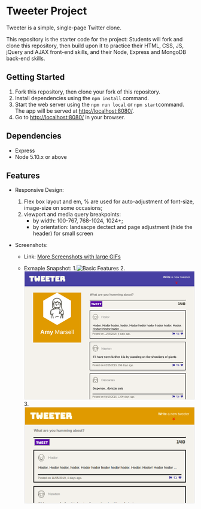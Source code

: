 # Tweeter Project

Tweeter is a simple, single-page Twitter clone.

This repository is the starter code for the project: Students will fork and clone this repository, then build upon it to practice their HTML, CSS, JS, jQuery and AJAX front-end skills, and their Node, Express and MongoDB back-end skills.

## Getting Started

1. Fork this repository, then clone your fork of this repository.
2. Install dependencies using the `npm install` command.
3. Start the web server using the `npm run local` or `npm start`command. The app will be served at <http://localhost:8080/>.
4. Go to <http://localhost:8080/> in your browser.

## Dependencies

- Express
- Node 5.10.x or above

## Features

- Responsive Design: 
  1. Flex box layout and em, % are used for auto-adjustment of font-size, image-size on some occasions;
  2. viewport and media query breakpoints: 
     - by width: 100-767, 768-1024, 1024+;
     - by orientation: landsacpe dectect and page adjustment (hide the header) for small screen

- Screenshots: 
  * Link: [More Screenshots with large GIFs](./screentshots/)

  * Exmaple Snapshot: 
   1.![Basic Features](https://github.com/denven/tweeter/blob/master/screenshots/01-Basic%20features.gif#pic_center=960x500)
   2.![Destop View](./screenshots/wide-screen-desktops.png) 
   3.![Landscape mode for small device](https://github.com/denven/tweeter/blob/master/screenshots/landscape%20mode%20of%20mobile%20device.png)